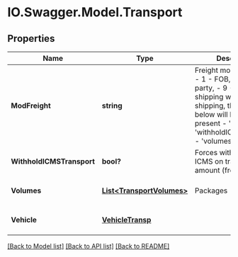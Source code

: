 # IO.Swagger.Model.Transport
## Properties

Name | Type | Description | Notes
------------ | ------------- | ------------- | -------------
**ModFreight** | **string** | Freight model  - 0 - CIF,  - 1 - FOB,  - 2 - Thrid party, - 9 - Free shipping when 9 - Free shipping, the fields below will be ignored if present - &#39;transporter&#39; - &#39;withholdICMSTransport&#39; - &#39;volumes&#39; - &#39;vehicle&#39;  | [default to null]
**WithholdICMSTransport** | **bool?** | Forces witholding of ICMS on transport amount (freight) | [optional] [default to null]
**Volumes** | [**List&lt;TransportVolumes&gt;**](TransportVolumes.md) | Packages | [optional] [default to null]
**Vehicle** | [**VehicleTransp**](VehicleTransp.md) |  | [optional] [default to null]

[[Back to Model list]](../README.md#documentation-for-models) [[Back to API list]](../README.md#documentation-for-api-endpoints) [[Back to README]](../README.md)

